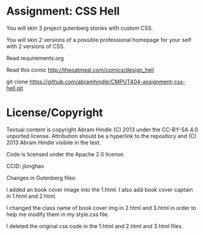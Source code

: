 Assignment: CSS Hell
====================

You will skin 3 project gutenberg stories with custom CSS.

You will skin 2 versions of a possible professional homepage for your
self with 2 versions of CSS.

Read requirements.org

Read this comic http://theoatmeal.com/comics/design_hell

git clone https://github.com/abramhindle/CMPUT404-assignment-css-hell.git

License/Copyright
=================

Textual content is copyright Abram Hindle (C) 2013 under the CC-BY-SA
4.0 unported license. Attribution should be a hyperlink to the
repository and (C) 2013 Abram Hindle visibile in the text.

Code is licensed under the Apache 2.0 license.

CCID: jionghao

Changes in Gutenberg files:

I added an book cover image into the 1.html. I also add book cover captain in 1.html and 2.html. 

I changed the class name of book cover img in 2.html and 3.html in order to help me modify them in my style.css file.

I deleted the original css code in the 1.html and 2.html and 3.html files.

